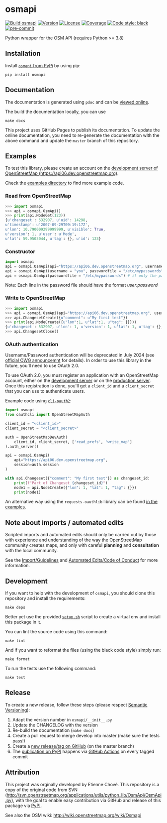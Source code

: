 osmapi
======

[![Build osmapi](https://github.com/metaodi/osmapi/actions/workflows/build.yml/badge.svg)](https://github.com/metaodi/osmapi/actions/workflows/build.yml)
[![Version](https://img.shields.io/pypi/v/osmapi.svg)](https://pypi.python.org/pypi/osmapi/)
[![License](https://img.shields.io/pypi/l/osmapi.svg)](https://github.com/metaodi/osmapi/blob/master/LICENSE.txt)
[![Coverage](https://img.shields.io/coveralls/metaodi/osmapi/develop.svg)](https://coveralls.io/r/metaodi/osmapi?branch=develop)
[![Code style: black](https://img.shields.io/badge/code%20style-black-000000.svg)](https://github.com/psf/black)
[![pre-commit](https://img.shields.io/badge/pre--commit-enabled-brightgreen?logo=pre-commit)](https://github.com/pre-commit/pre-commit)


Python wrapper for the OSM API (requires Python >= 3.8)

## Installation

Install [`osmapi` from PyPi](https://pypi.python.org/pypi/osmapi) by using pip: 

    pip install osmapi

## Documentation

The documentation is generated using `pdoc` and can be [viewed online](http://osmapi.metaodi.ch).

The build the documentation locally, you can use

    make docs

This project uses GitHub Pages to publish its documentation.
To update the online documentation, you need to re-generate the documentation with the above command and update the `master` branch of this repository.

## Examples

To test this library, please create an account on the [development server of OpenStreetMap (https://api06.dev.openstreetmap.org)](https://api06.dev.openstreetmap.org).

Check the [examples directory](https://github.com/metaodi/osmapi/tree/develop/examples) to find more example code.

### Read from OpenStreetMap

```python
>>> import osmapi
>>> api = osmapi.OsmApi()
>>> print(api.NodeGet(123))
{u'changeset': 532907, u'uid': 14298,
u'timestamp': u'2007-09-29T09:19:17Z',
u'lon': 10.790009299999999, u'visible': True,
u'version': 1, u'user': u'Mede',
u'lat': 59.9503044, u'tag': {}, u'id': 123}
```

### Constructor

```python
import osmapi
api = osmapi.OsmApi(api="https://api06.dev.openstreetmap.org", username = "you", password = "***")
api = osmapi.OsmApi(username = "you", passwordfile = "/etc/mypasswords")
api = osmapi.OsmApi(passwordfile = "/etc/mypasswords") # if only the passwordfile is specified, the credentials on the first line of the file will be used
```

Note: Each line in the password file should have the format _user:password_

### Write to OpenStreetMap

```python
>>> import osmapi
>>> api = osmapi.OsmApi(api="https://api06.dev.openstreetmap.org", username = u"metaodi", password = u"*******")
>>> api.ChangesetCreate({u"comment": u"My first test"})
>>> print(api.NodeCreate({u"lon":1, u"lat":1, u"tag": {}}))
{u'changeset': 532907, u'lon': 1, u'version': 1, u'lat': 1, u'tag': {}, u'id': 164684}
>>> api.ChangesetClose()
```

### OAuth authentication

Username/Password authentication will be deprecated in July 2024
(see [official OWG announcemnt](https://blog.openstreetmap.org/2024/04/17/oauth-1-0a-and-http-basic-auth-shutdown-on-openstreetmap-org/) for details).
In order to use this library in the future, you'll need to use OAuth 2.0.

To use OAuth 2.0, you must register an application with an OpenStreetMap account, either on the
[development server](https://master.apis.dev.openstreetmap.org/oauth2/applications)
or on the [production server](https://www.openstreetmap.org/oauth2/applications).
Once this registration is done, you'll get a `client_id` and a `client_secret` that you can use to authenticate users.

Example code using [`cli-oauth2`](https://github.com/Zverik/cli-oauth2):

```python
import osmapi
from oauthcli import OpenStreetMapAuth

client_id = "<client_id>"
client_secret = "<client_secret>"

auth = OpenStreetMapDevAuth(
    client_id, client_secret, ['read_prefs', 'write_map']
).auth_server()

api = osmapi.OsmApi(
    api="https://api06.dev.openstreetmap.org",
    session=auth.session
)

with api.Changeset({"comment": "My first test"}) as changeset_id:
    print(f"Part of Changeset {changeset_id}")
    node1 = api.NodeCreate({"lon": 1, "lat": 1, "tag": {}})
    print(node1)
```

An alternative way using the `requests-oauthlib` library can be found
[in the examples](https://github.com/metaodi/osmapi/blob/develop/examples/oauth2.py).

## Note about imports / automated edits

Scripted imports and automated edits should only be carried out by those with experience and understanding of the way the OpenStreetMap community creates maps, and only with careful **planning** and **consultation** with the local community.

See the [Import/Guidelines](http://wiki.openstreetmap.org/wiki/Import/Guidelines) and [Automated Edits/Code of Conduct](http://wiki.openstreetmap.org/wiki/Automated_Edits/Code_of_Conduct) for more information.

## Development

If you want to help with the development of `osmapi`, you should clone this repository and install the requirements:

    make deps

Better yet use the provided [`setup.sh`](https://github.com/metaodi/osmapi/blob/develop/setup.sh) script to create a virtual env and install this package in it. 

You can lint the source code using this command:

    make lint

And if you want to reformat the files (using the black code style) simply run:

    make format

To run the tests use the following command:

    make test

## Release

To create a new release, follow these steps (please respect [Semantic Versioning](http://semver.org/)):

1. Adapt the version number in `osmapi/__init__.py`
1. Update the CHANGELOG with the version
1. Re-build the documentation (`make docs`)
1. Create a pull request to merge develop into master (make sure the tests pass!)
1. Create a [new release/tag on GitHub](https://github.com/metaodi/osmapi/releases) (on the master branch)
1. The [publication on PyPI](https://pypi.python.org/pypi/osmapi) happens via [GitHub Actions](https://github.com/metaodi/osmapi/actions/workflows/publish_python.yml) on every tagged commit

## Attribution

This project was orginally developed by Etienne Chové.
This repository is a copy of the original code from SVN (http://svn.openstreetmap.org/applications/utils/python_lib/OsmApi/OsmApi.py), with the goal to enable easy contribution via GitHub and release of this package via [PyPI](https://pypi.python.org/pypi/osmapi).

See also the OSM wiki: http://wiki.openstreetmap.org/wiki/Osmapi
